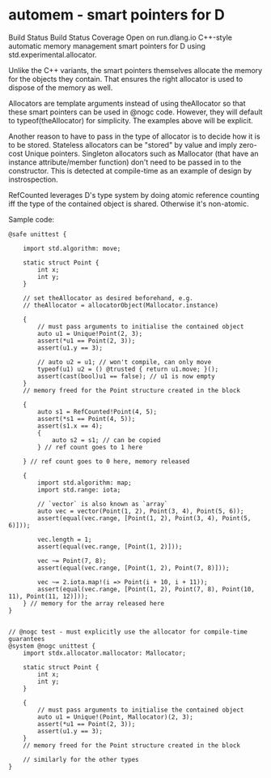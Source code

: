 
# automem - smart pointers for D

Build Status Build Status Coverage Open on run.dlang.io
C++-style automatic memory management smart pointers for D using std.experimental.allocator.

Unlike the C++ variants, the smart pointers themselves allocate the memory for the objects they contain. That ensures the right allocator is used to dispose of the memory as well.

Allocators are template arguments instead of using theAllocator so that these smart pointers can be used in @nogc code. However, they will default to typeof(theAllocator) for simplicity. The examples above will be explicit.

Another reason to have to pass in the type of allocator is to decide how it is to be stored. Stateless allocators can be "stored" by value and imply zero-cost Unique pointers. Singleton allocators such as Mallocator (that have an instance attribute/member function) don't need to be passed in to the constructor. This is detected at compile-time as an example of design by instrospection.

RefCounted leverages D's type system by doing atomic reference counting iff the type of the contained object is shared. Otherwise it's non-atomic.

Sample code:
```
@safe unittest {

    import std.algorithm: move;

    static struct Point {
        int x;
        int y;
    }

    // set theAllocator as desired beforehand, e.g.
    // theAllocator = allocatorObject(Mallocator.instance)

    {
        // must pass arguments to initialise the contained object
        auto u1 = Unique!Point(2, 3);
        assert(*u1 == Point(2, 3));
        assert(u1.y == 3);

        // auto u2 = u1; // won't compile, can only move
        typeof(u1) u2 = () @trusted { return u1.move; }();
        assert(cast(bool)u1 == false); // u1 is now empty
    }
    // memory freed for the Point structure created in the block

    {
        auto s1 = RefCounted!Point(4, 5);
        assert(*s1 == Point(4, 5));
        assert(s1.x == 4);
        {
            auto s2 = s1; // can be copied
        } // ref count goes to 1 here

    } // ref count goes to 0 here, memory released

    {
        import std.algorithm: map;
        import std.range: iota;

        // `vector` is also known as `array`
        auto vec = vector(Point(1, 2), Point(3, 4), Point(5, 6));
        assert(equal(vec.range, [Point(1, 2), Point(3, 4), Point(5, 6)]));

        vec.length = 1;
        assert(equal(vec.range, [Point(1, 2)]));

        vec ~= Point(7, 8);
        assert(equal(vec.range, [Point(1, 2), Point(7, 8)]));

        vec ~= 2.iota.map!(i => Point(i + 10, i + 11));
        assert(equal(vec.range, [Point(1, 2), Point(7, 8), Point(10, 11), Point(11, 12)]));
    } // memory for the array released here
}


// @nogc test - must explicitly use the allocator for compile-time guarantees
@system @nogc unittest {
    import stdx.allocator.mallocator: Mallocator;

    static struct Point {
        int x;
        int y;
    }

    {
        // must pass arguments to initialise the contained object
        auto u1 = Unique!(Point, Mallocator)(2, 3);
        assert(*u1 == Point(2, 3));
        assert(u1.y == 3);
    }
    // memory freed for the Point structure created in the block

    // similarly for the other types
}

```
